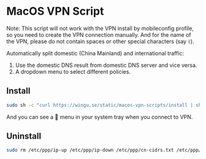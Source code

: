 # MacOS VPN Script

Note: This script will not work with the VPN install by mobileconfig profile, so you need to create the VPN connection manually. And for the name of the VPN, please do not contain spaces or other special characters (say `(`).

Automatically split domestic (China Mainland) and international traffic:

1. Use the domestic DNS result from domestic DNS server and vice versa.
2. A dropdown menu to select different policies.

## Install

```sh
sudo sh -c "curl https://wingu.se/static/macos-vpn-scripts/install | sh"
```

And you can see a 🚥 menu in your system tray when you connect to VPN.

## Uninstall

```sh
sudo rm /etc/ppp/ip-up /etc/ppp/ip-down /etc/ppp/cn-cidrs.txt /etc/ppp/another-dns /etc/ppp/static-dns-policy.txt /etc/ppp/another-dns.log /etc/ppp/dns-policy.txt
```
